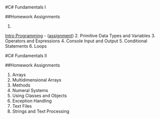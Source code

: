 #C# Fundamentals I

##Homework Assignments

1. <a href="../../../TelerikAcademy/tree/master/C%23%20Fundamentals%20I/Homework%20Assignments/1.%20Intro%20Programming">
Intro Programming</a> -
(<a href="../../../TelerikAcademy/tree/master/C%23%20Fundamentals%20I/Homework%20Assignments/1.%20Intro%20Programming/README.md">assignment</a>)
2. Primitive Data Types and Variables
3. Operators and Expressions
4. Console Input and Output
5. Conditional Statements
6. Loops

#C# Fundamentals II

##Homework Assignments
    
1. Arrays
2. Multidimensional Arrays
3. Methods
4. Numeral Systems
5. Using Classes and Objects
6. Exception Handling
7. Text Files
8. Strings and Text Processing

  
